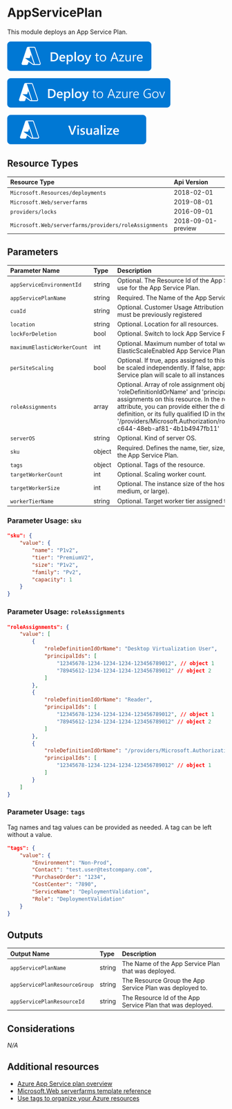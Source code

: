 # AppServicePlan

This module deploys an App Service Plan.

[![Deploy to Azure](/docs/media/deploytoazure.svg?sanitize=true)](<https://portal.azure.com/#create/Microsoft.Template/uri/https%3A%2F%2Fraw.githubusercontent.com%2FAzure%2FModules%2Fmain%2FAppServicePlan%2Fdeploy.json>)

[![Deploy To Azure US Gov](/docs/media/deploytoazuregov.svg?sanitize=true)](<https://portal.azure.us/#create/Microsoft.Template/uri/https%3A%2F%2Fraw.githubusercontent.com%2FAzure%2FModules%2Fmain%2FAppServicePlan%2Fdeploy.json>)

[![Visualize](/docs/media/visualizebutton.svg?sanitize=true)](<http://armviz.io/#/?load=https%3A%2F%2Fraw.githubusercontent.com%2FAzure%2FModules%2Fmain%2FAppServicePlan%2Fdeploy.json>)


## Resource Types

|Resource Type|Api Version|
|:--|:--|
|`Microsoft.Resources/deployments`|2018-02-01|
|`Microsoft.Web/serverfarms`|2019-08-01|
|`providers/locks`|2016-09-01| 
|`Microsoft.Web/serverfarms/providers/roleAssignments`|2018-09-01-preview|


## Parameters

| Parameter Name | Type | Description | DefaultValue | Possible values |
| :-- | :-- | :-- | :-- | :-- |
| `appServiceEnvironmentId` | string | Optional. The Resource Id of the App Service Environment to use for the App Service Plan. |  |  |
| `appServicePlanName` | string | Required. The Name of the App Service Plan to deploy. |  |  |
| `cuaId` | string | Optional. Customer Usage Attribution id (GUID). This GUID must be previously registered |  |  |
| `location` | string | Optional. Location for all resources. | [resourceGroup().location] |  |
| `lockForDeletion` | bool | Optional. Switch to lock App Service Plan from deletion. | False |  |
| `maximumElasticWorkerCount` | int | Optional. Maximum number of total workers allowed for this ElasticScaleEnabled App Service Plan. | 1 |  |
| `perSiteScaling` | bool | Optional. If true, apps assigned to this App Service plan can be scaled independently. If false, apps assigned to this App Service plan will scale to all instances of the plan. | False |  |
| `roleAssignments` | array | Optional. Array of role assignment objects that contain the 'roleDefinitionIdOrName' and 'principalId' to define RBAC role assignments on this resource. In the roleDefinitionIdOrName attribute, you can provide either the display name of the role definition, or its fully qualified ID in the following format: '/providers/Microsoft.Authorization/roleDefinitions/c2f4ef07-c644-48eb-af81-4b1b4947fb11' | System.Object[] |  |
| `serverOS` | string | Optional. Kind of server OS. | Windows | System.Object[] |
| `sku` | object | Required. Defines the name, tier, size, family and capacity of the App Service Plan. |  |  |
| `tags` | object | Optional. Tags of the resource. |  |  |
| `targetWorkerCount` | int | Optional. Scaling worker count. | 0 |  |
| `targetWorkerSize` | int | Optional. The instance size of the hosting plan (small, medium, or large). | 0 | System.Object[] |
| `workerTierName` | string | Optional. Target worker tier assigned to the App Service plan. |  |  |

### Parameter Usage: `sku`

```json
"sku": {
    "value": {
        "name": "P1v2",
        "tier": "PremiumV2",
        "size": "P1v2",
        "family": "Pv2",
        "capacity": 1
    }
}
```

### Parameter Usage: `roleAssignments`

```json
"roleAssignments": {
    "value": [
        {
            "roleDefinitionIdOrName": "Desktop Virtualization User",
            "principalIds": [
                "12345678-1234-1234-1234-123456789012", // object 1
                "78945612-1234-1234-1234-123456789012" // object 2
            ]
        },
        {
            "roleDefinitionIdOrName": "Reader",
            "principalIds": [
                "12345678-1234-1234-1234-123456789012", // object 1
                "78945612-1234-1234-1234-123456789012" // object 2
            ]
        },
        {
            "roleDefinitionIdOrName": "/providers/Microsoft.Authorization/roleDefinitions/c2f4ef07-c644-48eb-af81-4b1b4947fb11",
            "principalIds": [
                "12345678-1234-1234-1234-123456789012" // object 1
            ]
        }
    ]
}
```

### Parameter Usage: `tags`

Tag names and tag values can be provided as needed. A tag can be left without a value.

```json
"tags": {
    "value": {
        "Environment": "Non-Prod",
        "Contact": "test.user@testcompany.com",
        "PurchaseOrder": "1234",
        "CostCenter": "7890",
        "ServiceName": "DeploymentValidation",
        "Role": "DeploymentValidation"
    }
}
```

## Outputs

| Output Name | Type | Description |
| :-- | :-- | :-- |
| `appServicePlanName` | string | The Name of the App Service Plan that was deployed. |
| `appServicePlanResourceGroup` | string | The Resource Group the App Service Plan was deployed to. |
| `appServicePlanResourceId` | string | The Resource Id of the App Service Plan that was deployed. |

## Considerations

*N/A*

## Additional resources

- [Azure App Service plan overview](https://docs.microsoft.com/en-us/azure/app-service/overview-hosting-plans)
- [Microsoft.Web serverfarms template reference](https://docs.microsoft.com/en-us/azure/templates/microsoft.web/2019-08-01/serverfarms)
- [Use tags to organize your Azure resources](https://docs.microsoft.com/en-us/azure/azure-resource-manager/resource-group-using-tags)